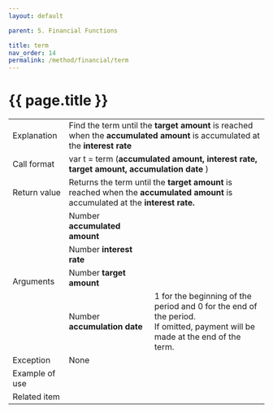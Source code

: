 ```yaml
---
layout: default

parent: 5. Financial Functions

title: term
nav_order: 14
permalink: /method/financial/term
---
```




# {{ page.title }}

<table>
  <tr>
    <td>Explanation</td>
    <td colspan="2"> Find the term until the <b>target amount</b> is reached when the <b>accumulated amount</b> is accumulated at the <b>interest rate</b></td>
  </tr>
  <tr>
    <td>Call format</td>
    <td colspan="2">	var t = term  (<b>accumulated  amount, interest rate, target amount, accumulation date </b>)</td>
  </tr>
  <tr>
    <td>Return value</td>
    <td colspan="2">Returns the term until the <b>target amount</b> is reached when the <b>accumulated amount</b> is accumulated at the <b>interest rate.</b></td>
  </tr>  
   <tr>
    <td rowspan="4">Arguments</td>
    <td>Number  <b>accumulated amount</b></td>
    <td></td>
  </tr>
  <tr>
    <td>Number  <b>interest rate</b></td>
    <td></td>
  </tr>
  <tr>
    <td>Number <b>target amount </b></td>
    <td></td>
  </tr>
    <tr>
    <td>Number <b>accumulation  date</b></td>
    <td>1 for the beginning of the period and 0 for the end of the period. <br>If omitted, payment will be made at the end of the term.</td>
  </tr>
  <tr>
    <td>Exception</td>
    <td colspan="2">None</td>
  </tr>
  <tr>
    <td>Example of use</td>
    <td colspan="2"></td>
  </tr>
  <tr>
    <td>Related item</td>
    <td colspan="2"></td>
  </tr>
</table>







